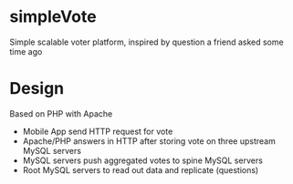 # simpleVote
Simple scalable voter platform, inspired by question a friend asked some time ago

# Design
Based on PHP with Apache
  * Mobile App send HTTP request for vote
  * Apache/PHP answers in HTTP after storing vote on three upstream MySQL servers
  * MySQL servers push aggregated votes to spine MySQL servers
  * Root MySQL servers to read out data and replicate (questions)
  
  
